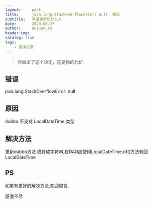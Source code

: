 ```yaml
---
layout:     post
title:      java.lang.StackOverflowError: null  错误
subtitle:   希望能帮到什么人
date:       2020-05-27
author:     Autuan.Yu
header-img:
catalog: true
tags:
    - 错误记录
---
```


> 你做出了这个决定，这是你的代价.

## 错误
java.lang.StackOverflowError: null

## 原因
dubbo 不支持 LocalDateTime 类型

## 解决方法
更新dubbo方法 或转成字符串,在DAO层使用LocalDateTime.of()方法转回LocalDateTime

## PS
如果有更好的解决方法,欢迎留言.  

感激不尽
